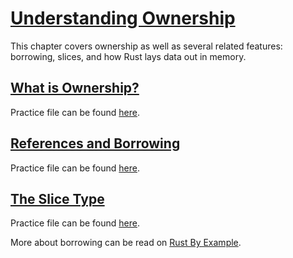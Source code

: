 # [Understanding Ownership](https://doc.rust-lang.org/book/ch04-00-understanding-ownership.html)

This chapter covers ownership as well as several related features: borrowing, slices, and how Rust lays data out in memory.

## [What is Ownership?](https://doc.rust-lang.org/book/ch04-01-what-is-ownership.html)

Practice file can be found [here](01_what_is_ownership/src/main.rs).

## [References and Borrowing](https://doc.rust-lang.org/book/ch04-02-references-and-borrowing.html)

Practice file can be found [here](02_references_and_borrowing/src/main.rs).

## [The Slice Type](https://doc.rust-lang.org/book/ch04-03-slices.html)

Practice file can be found [here](03_slice_type/src/main.rs).

More about borrowing can be read on [Rust By Example](https://doc.rust-lang.org/rust-by-example/scope/borrow.html).
